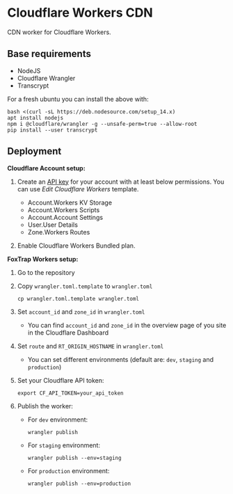 # Cloudflare Workers CDN

CDN worker for Cloudflare Workers.

## Base requirements

* NodeJS
* Cloudflare Wrangler
* Transcrypt

For a fresh ubuntu you can install the above with:
```
bash <(curl -sL https://deb.nodesource.com/setup_14.x)
apt install nodejs
npm i @cloudflare/wrangler -g --unsafe-perm=true --allow-root
pip install --user transcrypt
```

## Deployment

**Cloudflare Account setup:**

1. Create an [API key](https://support.cloudflare.com/hc/en-us/articles/200167836-Managing-API-Tokens-and-Keys) for your account with at least below permissions. You can use *Edit Cloudflare Workers* template.
    * Account.Workers KV Storage
    * Account.Workers Scripts
    * Account.Account Settings
    * User.User Details
    * Zone.Workers Routes

1. Enable Cloudflare Workers Bundled plan.

**FoxTrap Workers setup:**

1. Go to the repository
1. Copy `wrangler.toml.template` to `wrangler.toml`

       cp wrangler.toml.template wrangler.toml

1. Set `account_id` and `zone_id` in `wrangler.toml`
    * You can find `account_id` and `zone_id` in the overview page of you site in the Cloudflare Dashboard
1. Set `route` and `RT_ORIGIN_HOSTNAME` in `wrangler.toml`
    * You can set different environments (default are: `dev`, `staging` and `production`)
1. Set your Cloudflare API token:

       export CF_API_TOKEN=your_api_token

1. Publish the worker:
    * For `dev` environment:

          wrangler publish

    * For `staging` environment:

          wrangler publish --env=staging

    * For `production` environment:

          wrangler publish --env=production

